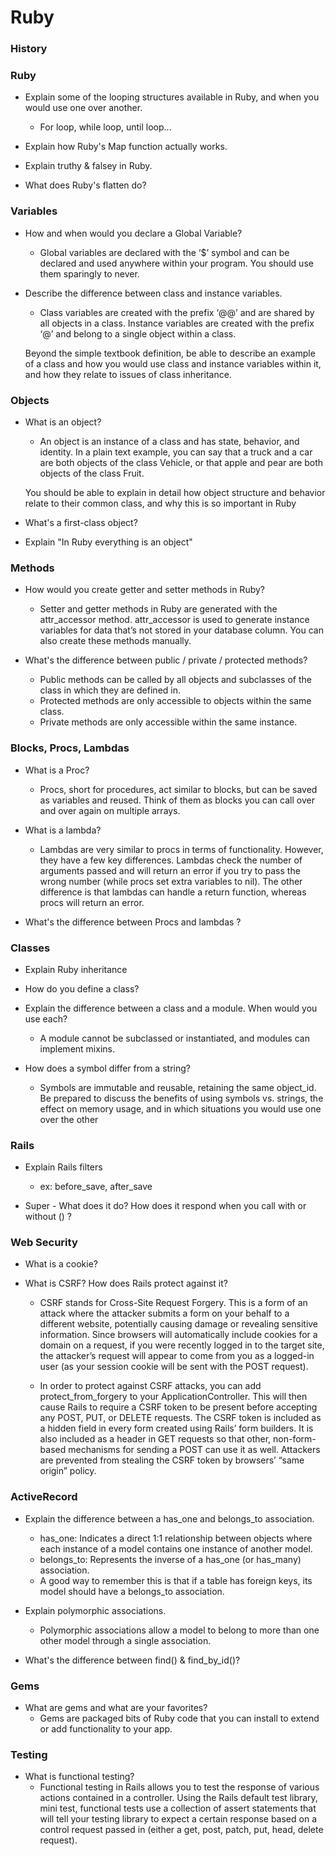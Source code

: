 # Ruby

### History

### Ruby
* Explain some of the looping structures available in Ruby, and when you would use one over another.
  * For loop, while loop, until loop...

* Explain how Ruby's Map function actually works. 

* Explain truthy & falsey in Ruby. 

* What does Ruby's flatten do?

### Variables
* How and when would you declare a Global Variable?
  * Global variables are declared with the ‘$’ symbol and can be declared and used anywhere within your program. You should use them sparingly to never.

* Describe the difference between class and instance variables.
  * Class variables are created with the prefix ‘@@’ and are shared by all objects in a class. Instance variables are created with the prefix ‘@’ and belong to a single object within a class.

  Beyond the simple textbook definition, be able to describe an example of a class and how you would use class and instance variables within it, and how they relate to issues of class inheritance.

### Objects
* What is an object?
  * An object is an instance of a class and has state, behavior, and identity. In a plain text example, you can say that a truck and a car are both objects of the class Vehicle, or that apple and pear are both objects of the class Fruit.

  You should be able to explain in detail how object structure and behavior relate to their common class, and why this is so important in Ruby

* What's a first-class object?

* Explain "In Ruby everything is an object"

### Methods
* How would you create getter and setter methods in Ruby?
  * Setter and getter methods in Ruby are generated with the attr_accessor method. attr_accessor is used to generate instance variables for data that’s not stored in your database column. You can also create these methods manually.

* What's the difference between public / private / protected methods?
  * Public methods can be called by all objects and subclasses of the class in which they are defined in.
  * Protected methods are only accessible to objects within the same class.
  * Private methods are only accessible within the same instance.

### Blocks, Procs, Lambdas
* What is a Proc? 
  * Procs, short for procedures, act similar to blocks, but can be saved as variables and reused. Think of them as blocks you can call over and over again on multiple arrays.

* What is a lambda?
  * Lambdas are very similar to procs in terms of functionality. However, they have a few key differences. Lambdas check the number of arguments passed and will return an error if you try to pass the wrong number (while procs set extra variables to nil). The other difference is that lambdas can handle a return function, whereas procs will return an error.

* What's the difference between Procs and lambdas ? 

### Classes
* Explain Ruby inheritance

* How do you define a class?

* Explain the difference between a class and a module. When would you use each?
  * A module cannot be subclassed or instantiated, and modules can implement mixins.

* How does a symbol differ from a string?
  * Symbols are immutable and reusable, retaining the same object_id. Be prepared to discuss the benefits of using symbols vs. strings, the effect on memory usage, and in which situations you would use one over the other

### Rails

* Explain Rails filters
  * ex: before_save, after_save 

* Super - What does it do? How does it respond when you call with or without () ? 

### Web Security
* What is a cookie?

* What is CSRF? How does Rails protect against it?
  * CSRF stands for Cross-Site Request Forgery. This is a form of an attack where the attacker submits a form on your behalf to a different website, potentially causing damage or revealing sensitive information. Since browsers will automatically include cookies for a domain on a request, if you were recently logged in to the target site, the attacker’s request will appear to come from you as a logged-in user (as your session cookie will be sent with the POST request).

  * In order to protect against CSRF attacks, you can add protect_from_forgery to your ApplicationController. This will then cause Rails to require a CSRF token to be present before accepting any POST, PUT, or DELETE requests. The CSRF token is included as a hidden field in every form created using Rails’ form builders. It is also included as a header in GET requests so that other, non-form-based mechanisms for sending a POST can use it as well. Attackers are prevented from stealing the CSRF token by browsers’ “same origin” policy.

### ActiveRecord

* Explain the difference between a has_one and belongs_to association.
  * has_one: Indicates a direct 1:1 relationship between objects where each instance of a model contains one instance of another model.
  * belongs_to: Represents the inverse of a has_one (or has_many) association.
  * A good way to remember this is that if a table has foreign keys, its model should have a belongs_to association.

* Explain polymorphic associations.
  * Polymorphic associations allow a model to belong to more than one other model through a single association.

* What's the difference between find() & find_by_id()?

### Gems
* What are gems and what are your favorites?
  * Gems are packaged bits of Ruby code that you can install to extend or add functionality to your app.

### Testing
* What is functional testing?
  * Functional testing in Rails allows you to test the response of  various actions contained in a controller. Using the Rails default test library, mini test, functional tests use a collection of assert statements that will tell your testing library to expect a certain response based on a control request passed in (either a get, post, patch, put, head, delete request).
